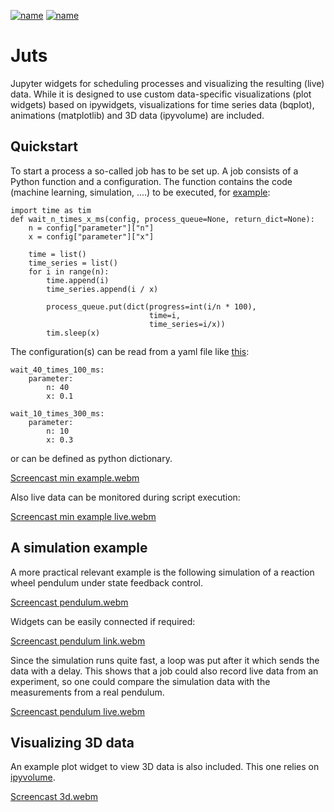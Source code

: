 [![name](https://img.shields.io/pypi/v/juts?label=pypi%20package)](https://pypi.org/project/juts)
[![name](https://img.shields.io/pypi/dm/juts)](https://pypi.org/project/juts)

# Juts

Jupyter widgets for scheduling processes and visualizing the resulting
(live) data. While it is designed to use custom data-specific visualizations
(plot widgets) based on ipywidgets, visualizations for time series data
(bqplot), animations (matplotlib) and 3D data (ipyvolume) are included.

## Quickstart

To start a process a so-called job has to be set up. A job consists of a Python
function and a configuration. The function contains the code (machine learning,
simulation, ....) to be executed,
for [example](juts/examples/minimal_example.ipynb):

```
import time as tim
def wait_n_times_x_ms(config, process_queue=None, return_dict=None):
    n = config["parameter"]["n"]
    x = config["parameter"]["x"]
    
    time = list()
    time_series = list()
    for i in range(n):
        time.append(i)
        time_series.append(i / x)
        
        process_queue.put(dict(progress=int(i/n * 100),
                               time=i,
                               time_series=i/x))
        tim.sleep(x)
```

The configuration(s) can be read from a yaml file like [this](juts/examples/wait_n_times_x_ms.yml):

```
wait_40_times_100_ms:
    parameter:
        n: 40
        x: 0.1
        
wait_10_times_300_ms:
    parameter:
        n: 10
        x: 0.3
```

or can be defined as python dictionary.

[Screencast min example.webm](https://github.com/riemarc/juts/assets/18379817/d711701a-4aea-4bd6-9d26-2e476c60b274)

Also live data can be monitored during script execution:

[Screencast min example live.webm](https://github.com/riemarc/juts/assets/18379817/c5ac1676-ceae-42ea-a652-8128c4e4c466)


## A simulation example

A more practical relevant example is the following simulation of a reaction
wheel pendulum under state feedback control.

[Screencast pendulum.webm](https://github.com/riemarc/juts/assets/18379817/f4cbbf97-d2cb-410d-a834-11c9422ddc27)

Widgets can be easily connected if required:

[Screencast pendulum link.webm](https://github.com/riemarc/juts/assets/18379817/e6342830-6258-4ca1-b8ed-0b1654e03444)

Since the simulation runs quite
fast, a loop was put after it which sends the data with a delay. This shows that
a job could also record live data from an experiment, so one could compare the
simulation data with the measurements from a real pendulum.

[Screencast pendulum live.webm](https://github.com/riemarc/juts/assets/18379817/dc0edbe0-8b5a-424a-91bf-eef0b944d14b)


## Visualizing 3D data

An example plot widget to view 3D data is also included.
This one relies on [ipyvolume](https://github.com/widgetti/ipyvolume).

[Screencast 3d.webm](https://github.com/riemarc/juts/assets/18379817/762806cf-38b1-4f6d-ba5c-071bcbbcb9e2)

